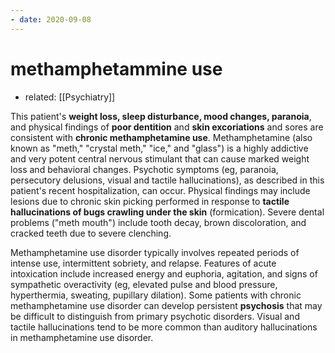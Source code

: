 ```yaml
---
- date: 2020-09-08
---
```


# methamphetammine use

- related: [[Psychiatry]]

This patient's **weight loss, sleep disturbance, mood changes, paranoia**, and physical findings of **poor dentition** and **skin excoriations** and sores are consistent with **chronic methamphetamine use**.  Methamphetamine (also known as "meth," "crystal meth," "ice," and "glass") is a highly addictive and very potent central nervous stimulant that can cause marked weight loss and behavioral changes.  Psychotic symptoms (eg, paranoia, persecutory delusions, visual and tactile hallucinations), as described in this patient's recent hospitalization, can occur.  Physical findings may include lesions due to chronic skin picking performed in response to **tactile hallucinations of bugs crawling under the skin** (formication).  Severe dental problems ("meth mouth") include tooth decay, brown discoloration, and cracked teeth due to severe clenching.

Methamphetamine use disorder typically involves repeated periods of intense use, intermittent sobriety, and relapse.  Features of acute intoxication include increased energy and euphoria, agitation, and signs of sympathetic overactivity (eg, elevated pulse and blood pressure, hyperthermia, sweating, pupillary dilation).  Some patients with chronic methamphetamine use disorder can develop persistent **psychosis** that may be difficult to distinguish from primary psychotic disorders.  Visual and tactile hallucinations tend to be more common than auditory hallucinations in methamphetamine use disorder.
